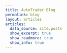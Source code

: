```yaml
---
title: AutoTrader Blog
permalink: blog
layout: articles
articles:
  data_source: site.posts
  show_excerpt: true
  show_readmore: true
  show_info: true
---
```


